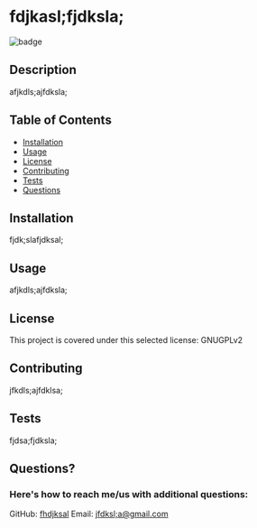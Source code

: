 # fdjkasl;fjdksla;
  ![badge](https://img.shields.io/badge/License-GNUGPLv2-COLOR)  
  ## Description
  afjkdls;ajfdksla;
  ## Table of Contents
  * [Installation](#installation)
  * [Usage](#usage)
  * [License](#license)
  * [Contributing](#contributing)
  * [Tests](#tests)
  * [Questions](#questions)
  ## Installation
  fjdk;slafjdksal;
  ## Usage
  afjkdls;ajfdksla;
  ## License
  This project is covered under this selected license: GNUGPLv2
  ## Contributing
  jfkdls;ajfdklsa;
  ## Tests
  fjdsa;fjdksla;
  ## Questions?
  ### Here's how to reach me/us with additional questions:
  GitHub: <a href="https://github.com/fhdjksal">fhdjksal</a>
  Email: <a href="mailto:jfdksl;a@gmail.com">jfdksl;a@gmail.com</a>

